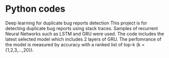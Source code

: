 # Python codes
Deep learning for duplicate bug reports detection
This project is for detecting duplicate bug reports using stack traces.
Samples of recurrent Neural Networks such as LSTM and GRU were used. 
The code includes the latest selected model which includes 2 layers of GRU. The perfomrance of the model is measured by accuracy with a ranked list of top-k (k ={1,2,3,...,20}).

